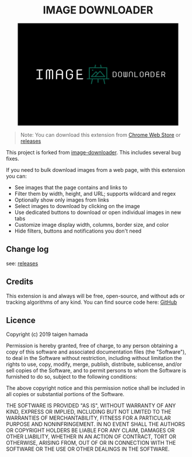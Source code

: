 <h1 align="center">IMAGE DOWNLOADER</h1>

<p align="center">
    <img src="./tile_big.png" alt="icon" width="440" height="280">
</p>

> Note:
> You can download this extension from 
[Chrome Web Store](https://chrome.google.com/webstore/detail/image-downloader/leakgmkipjfnmnacgakpggmilnhlmbcg)
or
[releases](https://github.com/hatai/image-downloader/releases)

This project is forked from [image-downloader](https://github.com/vdsabev/image-downloader).
This includes several bug fixes.

If you need to bulk download images from a web page, with this extension you can:

* See images that the page contains and links to
* Filter them by width, height, and URL; supports wildcard and regex
* Optionally show only images from links
* Select images to download by clicking on the image
* Use dedicated buttons to download or open individual images in new tabs
* Customize image display width, columns, border size, and color
* Hide filters, buttons and notifications you don't need

## Change log

see: [releases](https://github.com/hatai/image-downloader/releases)
    
## Credits

This extension is and always will be free, open-source,
and without ads or tracking algorithms of any kind.
You can find source code here: [GitHub](https://github.com/hatai/image-downloader)
    
## Licence

Copyright (c) 2019 taigen hamada

Permission is hereby granted, free of charge, to any person obtaining 
a copy of this software and associated documentation files (the "Software"),
to deal in the Software without restriction,
including without limitation the rights to use, copy, modify, merge, publish, distribute,
sublicense, and/or sell copies of the Software,
and to permit persons to whom the Software is furnished to do so, subject to the following conditions:

The above copyright notice and this permission notice shall be included
in all copies or substantial portions of the Software.

THE SOFTWARE IS PROVIDED "AS IS", WITHOUT WARRANTY OF ANY KIND,
EXPRESS OR IMPLIED, INCLUDING BUT NOT LIMITED TO THE WARRANTIES OF MERCHANTABILITY,
FITNESS FOR A PARTICULAR PURPOSE AND NONINFRINGEMENT. IN NO EVENT SHALL THE AUTHORS
OR COPYRIGHT HOLDERS BE LIABLE FOR ANY CLAIM, DAMAGES OR OTHER LIABILITY, WHETHER IN
AN ACTION OF CONTRACT, TORT OR OTHERWISE, ARISING FROM, OUT OF OR IN CONNECTION WITH
THE SOFTWARE OR THE USE OR OTHER DEALINGS IN THE SOFTWARE.
